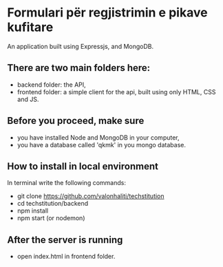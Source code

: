 # Formulari për regjistrimin e pikave kufitare
An application built using Expressjs, and MongoDB.  

## There are two main folders here:
* backend folder: the API,
* frontend folder: a simple client for the api, built using only HTML, CSS and JS.

## Before you proceed, make sure 
* you have installed Node and MongoDB in your computer,
* you have a database called 'qkmk' in you mongo database.

## How to install in local environment
In terminal write the following commands:
* git clone https://github.com/valonhaliti/techstitution
* cd techstitution/backend
* npm install
* npm start (or nodemon)

## After the server is running 
* open index.html in frontend folder.
